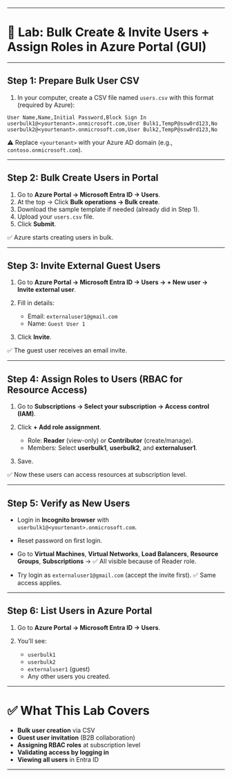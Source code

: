 
---

# 🔹 Lab: Bulk Create & Invite Users + Assign Roles in Azure Portal (GUI)

---

## **Step 1: Prepare Bulk User CSV**

1. In your computer, create a CSV file named `users.csv` with this format (required by Azure):

```csv
User Name,Name,Initial Password,Block Sign In
userbulk1@<yourtenant>.onmicrosoft.com,User Bulk1,TempP@ssw0rd123,No
userbulk2@<yourtenant>.onmicrosoft.com,User Bulk2,TempP@ssw0rd123,No
```

⚠️ Replace `<yourtenant>` with your Azure AD domain (e.g., `contoso.onmicrosoft.com`).

---

## **Step 2: Bulk Create Users in Portal**

1. Go to **Azure Portal → Microsoft Entra ID → Users**.
2. At the top → Click **Bulk operations → Bulk create**.
3. Download the sample template if needed (already did in Step 1).
4. Upload your `users.csv` file.
5. Click **Submit**.

✅ Azure starts creating users in bulk.

---

## **Step 3: Invite External Guest Users**

1. Go to **Azure Portal → Microsoft Entra ID → Users → + New user → Invite external user**.
2. Fill in details:

   * Email: `externaluser1@gmail.com`
   * Name: `Guest User 1`
3. Click **Invite**.

✅ The guest user receives an email invite.

---

## **Step 4: Assign Roles to Users (RBAC for Resource Access)**

1. Go to **Subscriptions → Select your subscription → Access control (IAM)**.
2. Click **+ Add role assignment**.

   * Role: **Reader** (view-only) or **Contributor** (create/manage).
   * Members: Select **userbulk1**, **userbulk2**, and **externaluser1**.
3. Save.

✅ Now these users can access resources at subscription level.

---

## **Step 5: Verify as New Users**

* Login in **Incognito browser** with `userbulk1@<yourtenant>.onmicrosoft.com`.

* Reset password on first login.

* Go to **Virtual Machines**, **Virtual Networks**, **Load Balancers**, **Resource Groups**, **Subscriptions** →
  ✅ All visible because of Reader role.

* Try login as `externaluser1@gmail.com` (accept the invite first).
  ✅ Same access applies.

---

## **Step 6: List Users in Azure Portal**

1. Go to **Azure Portal → Microsoft Entra ID → Users**.
2. You’ll see:

   * `userbulk1`
   * `userbulk2`
   * `externaluser1` (guest)
   * Any other users you created.

---

# ✅ What This Lab Covers

* **Bulk user creation** via CSV
* **Guest user invitation** (B2B collaboration)
* **Assigning RBAC roles** at subscription level
* **Validating access by logging in**
* **Viewing all users** in Entra ID

---
